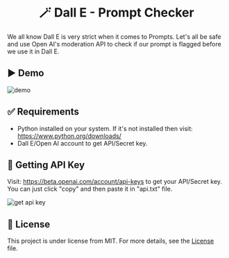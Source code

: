 <div align="center">
  <h1>🪄 Dall E - Prompt Checker</h1>
</div>

We all know Dall E is very strict when it comes to Prompts.
Let's all be safe and use Open AI's moderation API to check if our prompt is flagged before we use it in Dall E.

## ▶️ Demo
![demo](https://i.imgur.com/hKQwNlF.gif)

## ✅ Requirements
- Python installed on your system. If it's not installed then visit: https://www.python.org/downloads/
- Dall E/Open AI account to get API/Secret key.

## 🔑 Getting API Key
Visit: https://beta.openai.com/account/api-keys to get your API/Secret key.
You can just click "copy" and then paste it in "api.txt" file.

![get api key](https://i.imgur.com/UMzUdZ3.png)

## 📃 License
This project is under license from MIT. For more details, see the [License](https://choosealicense.com/licenses/mit/) file.
